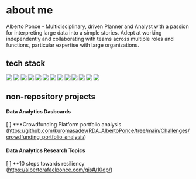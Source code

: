 # about me
Alberto Ponce - Multidisciplinary, driven Planner and Analyst with a passion for interpreting large data into a simple stories. Adept at working independently and collaborating with teams across multiple roles and functions, particular expertise with large organizations.

## tech stack
![](https://camo.githubusercontent.com/ec955ee7ac185b63b3283cfe01f13fcf4b0d2262367156cae633df7e70599b39/68747470733a2f2f696d672e736869656c64732e696f2f62616467652f4769742d4630353033322e7376673f7374796c653d666f722d7468652d6261646765266c6f676f3d676974266c6f676f436f6c6f723d776869746526636f6c6f723d464636363030)
![](https://camo.githubusercontent.com/6d0a9a08b718261f1e94938a45959c078590349406a91c9aeca7dd78ad896a98/68747470733a2f2f696d672e736869656c64732e696f2f62616467652f56495355414c25323053545544494f253230434f44452d2532333030374143432e7376673f7374796c653d666f722d7468652d6261646765266c6f676f3d76697375616c2d73747564696f2d636f6465266c6f676f436f6c6f723d7768697465) ![](https://camo.githubusercontent.com/a510a27c9fc522a3d5d39f4536335021c74e4c4f92ac05fb605b06c5a0d32c30/68747470733a2f2f696d672e736869656c64732e696f2f62616467652f4d41524b444f574e2d2532333030303030302e7376673f7374796c653d666f722d7468652d6261646765266c6f676f3d6d61726b646f776e266c6f676f436f6c6f723d7768697465) ![](https://camo.githubusercontent.com/99bdbf9a204fcba51daa37a6e05d77a455333226b996694b531f9407429f6dc4/68747470733a2f2f696d672e736869656c64732e696f2f62616467652f505954484f4e2d3336373041303f7374796c653d666f722d7468652d6261646765266c6f676f3d707974686f6e266c6f676f436f6c6f723d666664643534) ![](https://camo.githubusercontent.com/20e268351e2ef3570f39e243b728f0fbef468d9fe53022999a4993c4d540980f/68747470733a2f2f696d672e736869656c64732e696f2f62616467652f414e41434f4e44412d2532333434413833332e7376673f7374796c653d666f722d7468652d6261646765266c6f676f3d616e61636f6e6461266c6f676f436f6c6f723d7768697465) ![](https://camo.githubusercontent.com/bc5ed57b494a62ebc39e15de49a4dac61d6eb34a5130794792b52aeb77ce525e/68747470733a2f2f696d672e736869656c64732e696f2f62616467652f4a7570797465725f4c61622d4641413431412e7376673f7374796c653d666f722d7468652d6261646765266c6f676f3d6a757079746572266c6f676f436f6c6f723d776869746526636f6c6f723d453541323442) ![](https://camo.githubusercontent.com/50167ad46e09c286a3951775e3469290e5abe2fc243b8c5ce331c804ea0eb098/68747470733a2f2f696d672e736869656c64732e696f2f62616467652f50414e4441532d2532333135303435382e7376673f7374796c653d666f722d7468652d6261646765266c6f676f3d70616e646173266c6f676f436f6c6f723d7768697465) ![](https://camo.githubusercontent.com/83061d63b6fb98763836e81c12d74a72e0fe9b95a5244547dc6467519f7c44d6/68747470733a2f2f696d672e736869656c64732e696f2f62616467652f49424d5f434c4f55442d444154415f4d414e4147454d454e542d6461726b626c75652e7376673f7374796c653d666f722d7468652d6261646765266c6f676f3d69626d2d636c6f7564266c6f676f436f6c6f723d7768697465) ![](https://camo.githubusercontent.com/60257525aa377497ceebda5ba5940000c9dbf73a761bff58a81b4dc055e3c92f/68747470733a2f2f696d672e736869656c64732e696f2f62616467652f506f737467726553514c2d2532333331363139322e7376673f7374796c653d666f722d7468652d6261646765266c6f676f3d706f737467726573716c266c6f676f436f6c6f723d7768697465) ![](https://camo.githubusercontent.com/09f91b4e86b1f57558df495c6131462f0df50f0f6405502e6acdd121d6daf83a/68747470733a2f2f696d672e736869656c64732e696f2f62616467652f4e4f44452e4a532d6c69676874677265656e2e7376673f6c6f676f3d6e6f64652e6a73267374796c653d666f722d7468652d6261646765) ![](https://camo.githubusercontent.com/0798f3154dc1835afc2293d882b4ffd4655a1fab6c18c418f65b8e3c53bb7999/68747470733a2f2f696d672e736869656c64732e696f2f62616467652f48544d4c352d2532334533344632362e7376673f7374796c653d666f722d7468652d6261646765266c6f676f3d68746d6c35266c6f676f436f6c6f723d7768697465) ![](https://camo.githubusercontent.com/5644e116a0f6439eaa787b6455dd6dd1c84589067098d1106c07779f3335f7d1/68747470733a2f2f696d672e736869656c64732e696f2f62616467652f4a4156415343524950542d2532333332333333302e7376673f7374796c653d666f722d7468652d6261646765266c6f676f3d6a617661736372697074266c6f676f436f6c6f723d253233463744463145) ![](https://camo.githubusercontent.com/6935c36c6783938bb384c4824bfc7ba14afb4e7c66de536c26debd4974baf161/68747470733a2f2f696d672e736869656c64732e696f2f62616467652f4353532d6c69676874626c75652e7376673f6c6f676f3d63737333267374796c653d666f722d7468652d6261646765)


## non-repository projects

#### Data Analytics Dasboards
[ ] ***Crowdfunding Platform portfolio analysis (https://github.com/kuromasadev/RDA_AlbertoPonce/tree/main/Challenges/crowdfunding_portfolio_analysis)

#### Data Analytics Research Topics
[ ] **10 steps towards resiliency (https://albertorafaelponce.com/gis#/10dp/)
